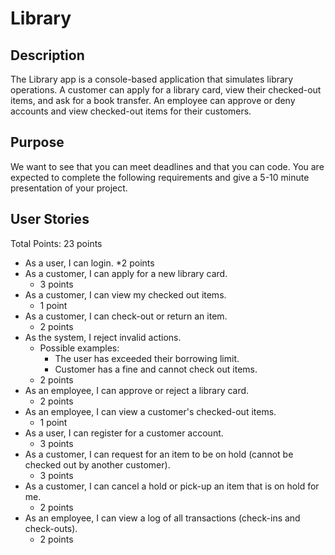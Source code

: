 # Library

## Description

   The Library app is a console-based application that simulates library operations. A customer can apply for a library card, view their checked-out items, and ask for a book transfer. An employee can approve or deny accounts and view checked-out items for their customers.
	
## Purpose

   We want to see that you can meet deadlines and that you can code. You are expected to complete the following requirements and give a 5-10 minute presentation of your project.



## User Stories
Total Points: 23 points

* As a user, I can login.
	*2 points
* As a customer, I can apply for a new library card.
	* 3 points
* As a customer, I can view my checked out items.
	* 1 point
* As a customer, I can check-out or return an item.
	* 2 points
* As the system, I reject invalid actions.
	* Possible examples:
		* The user has exceeded their borrowing limit.
		* Customer has a fine and cannot check out items.
	* 2 points
* As an employee, I can approve or reject a library card.
	* 2 points
* As an employee, I can view a customer's checked-out items.
	* 1 point
* As a user, I can register for a customer account.
	* 3 points
* As a customer, I can request for an item to be on hold (cannot be checked out by another customer).
	* 3 points
* As a customer, I can cancel a hold or pick-up an item that is on hold for me.
	* 2 points
* As an employee, I can view a log of all transactions (check-ins and check-outs).
	* 2 points


